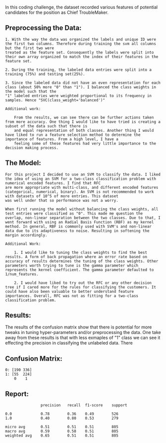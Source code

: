 
In this coding challenge, the dataset recorded various features of potential candidates for the position as Chief TroubleMaker.

## Preprocessing the Data:

    1. With the way the data was organized the labels and unique ID were the first two columns. Therefore during training the svm all columns but the first two were
    treated as the feature set. Consequently the labels were split into their own array organized to match the index of their features in the feature set.

    2. During the training, the labeled data entries were split into a training (75%) and testing set(25%).

    3. Since the labeled data did not have an even representation for each class (about 50% more "0" than "1"). I balanced the class weights in the model such that the
    "1" labeled entries were weighted proportional to its frequency in samples. Hence "SVC(class_weight='balanced')"

    Additional work:
    
        From the results, we can see there can be further actions taken from more accuracy. One thing I would like to have tried is creating a subset of the data such that there is
        and equal representation of both classes. Another thing I would have liked to run a feature selection method to determine the importance of features. From a high level, I have a
        feeling some of these features had very little importance to the decision making process.

## The Model:

    For this project I decided to use an SVM to classify the data. I liked the idea of using an SVM for a two-class classification problem with numerical encoded features. I find that RFC
    are more appropriate with multi-class, and different encoded features (categorical, numerical, binary). An SVM is not recommended to work with datasets of 10^5 of more entries. This dataset
    was well under that so performance was not a worry.

    When first running the model without balancing the class weights, all test entries were classified as "0". This made me question the overlap, non-linear separation between the two classes. Due to that, I went forward with using an Radial Basis Function (RBF) as my kernel method. In general, RBF is commonly used with SVM's and non-linear data due to its adaptiveness to noise. Resulting in softening the margin accordingly.

    Additional Work:

        1. I would like to tuning the class weights to find the best results. A form of back propagation where an error rate based on accuracy of results determines the tuning of the class weights. Other parameters worth trying to tune is the gamma parameter which represents the kernel coefficient. The gamma parameter defaulted to 1/num_features.  

        2. I would have liked to try out the RFC or any other decision tree if I cared more for the rules for classifying the customers. It could have also been valuable to better understand feature importances. Overall, RFC was not as fitting for a two-class classification problem.

## Results:

The results of the confusion matrix show that there is potential for more tweaks in tuning hyper-parameters and/or preprocessing the data. One take away from these results is that with less exmaples of "1" class we can see it effecting the precision in classifying the unlabeled data. There

## Confusion Matrix:

```
0: [190 336]
1: [55  224]
    0    1
```

## Report:

```
                precision   recall  f1-score    support

0.0             0.78        0.36    0.49        526
1.0             0.40        0.80    0.53        279

micro avg       0.51        0.51    0.51        805
macro avg       0.59        0.58    0.51        805
weighted avg    0.65        0.51    0.51        805
```
